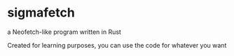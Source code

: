 # sigmafetch
a Neofetch-like program written in Rust

Created for learning purposes, you can use the code for whatever you want
